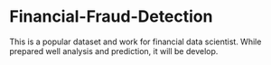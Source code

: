 # Financial-Fraud-Detection
This is a popular dataset and work for financial data scientist. While prepared well analysis and prediction, it will be develop.
